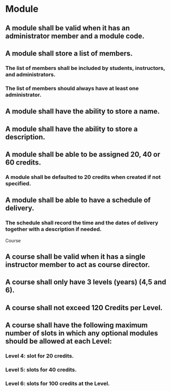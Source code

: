# Module

##	A module shall be valid when it has an administrator member and a module code.
##	A module shall store a list of members.
###	The list of members shall be included by students, instructors, and administrators.
###	The list of members should always have at least one administrator.
##	A module shall have the ability to store a name.
##	A module shall have the ability to store a description.
##	A module shall be able to be assigned 20, 40 or 60 credits. 
###	A module shall be defaulted to 20 credits when created if not specified.
##	A module shall be able to have a schedule of delivery.
###	The schedule shall record the time and the dates of delivery together with a description if needed.
Course
##	A course shall be valid when it has a single instructor member to act as course director.
##	A course shall only have 3 levels (years) (4,5 and 6).
##	A course shall not exceed 120 Credits per Level.
##	A course shall have the following maximum number of slots in which any optional modules should be allowed at each Level: 
###	Level 4: slot for 20 credits.
###	Level 5: slots for 40 credits.
###	Level 6: slots for 100 credits at the Level.
